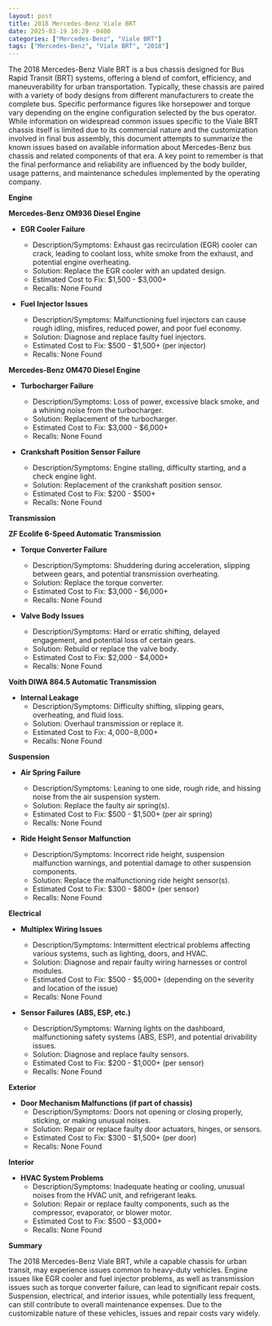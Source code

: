 ```yaml
---
layout: post
title: 2018 Mercedes-Benz Viale BRT
date: 2025-03-19 10:29 -0400
categories: ["Mercedes-Benz", "Viale BRT"]
tags: ["Mercedes-Benz", "Viale BRT", "2018"]
---
```

The 2018 Mercedes-Benz Viale BRT is a bus chassis designed for Bus Rapid Transit (BRT) systems, offering a blend of comfort, efficiency, and maneuverability for urban transportation. Typically, these chassis are paired with a variety of body designs from different manufacturers to create the complete bus. Specific performance figures like horsepower and torque vary depending on the engine configuration selected by the bus operator. While information on widespread common issues specific to the Viale BRT chassis itself is limited due to its commercial nature and the customization involved in final bus assembly, this document attempts to summarize the known issues based on available information about Mercedes-Benz bus chassis and related components of that era. A key point to remember is that the final performance and reliability are influenced by the body builder, usage patterns, and maintenance schedules implemented by the operating company.

**Engine**

**Mercedes-Benz OM936 Diesel Engine**
* **EGR Cooler Failure**
    * Description/Symptoms: Exhaust gas recirculation (EGR) cooler can crack, leading to coolant loss, white smoke from the exhaust, and potential engine overheating.
    * Solution: Replace the EGR cooler with an updated design.
    * Estimated Cost to Fix: $1,500 - $3,000+
    * Recalls: None Found

* **Fuel Injector Issues**
    * Description/Symptoms: Malfunctioning fuel injectors can cause rough idling, misfires, reduced power, and poor fuel economy.
    * Solution: Diagnose and replace faulty fuel injectors.
    * Estimated Cost to Fix: $500 - $1,500+ (per injector)
    * Recalls: None Found

**Mercedes-Benz OM470 Diesel Engine**
* **Turbocharger Failure**
    * Description/Symptoms: Loss of power, excessive black smoke, and a whining noise from the turbocharger.
    * Solution: Replacement of the turbocharger.
    * Estimated Cost to Fix: $3,000 - $6,000+
    * Recalls: None Found

* **Crankshaft Position Sensor Failure**
    * Description/Symptoms: Engine stalling, difficulty starting, and a check engine light.
    * Solution: Replacement of the crankshaft position sensor.
    * Estimated Cost to Fix: $200 - $500+
    * Recalls: None Found

**Transmission**

**ZF Ecolife 6-Speed Automatic Transmission**

* **Torque Converter Failure**
    * Description/Symptoms: Shuddering during acceleration, slipping between gears, and potential transmission overheating.
    * Solution: Replace the torque converter.
    * Estimated Cost to Fix: $3,000 - $6,000+
    * Recalls: None Found

* **Valve Body Issues**
    * Description/Symptoms: Hard or erratic shifting, delayed engagement, and potential loss of certain gears.
    * Solution: Rebuild or replace the valve body.
    * Estimated Cost to Fix: $2,000 - $4,000+
    * Recalls: None Found

**Voith DIWA 864.5 Automatic Transmission**
* **Internal Leakage**
    * Description/Symptoms: Difficulty shifting, slipping gears, overheating, and fluid loss.
    * Solution: Overhaul transmission or replace it.
    * Estimated Cost to Fix: $4,000-$8,000+
    * Recalls: None Found

**Suspension**

* **Air Spring Failure**
    * Description/Symptoms: Leaning to one side, rough ride, and hissing noise from the air suspension system.
    * Solution: Replace the faulty air spring(s).
    * Estimated Cost to Fix: $500 - $1,500+ (per air spring)
    * Recalls: None Found

* **Ride Height Sensor Malfunction**
    * Description/Symptoms: Incorrect ride height, suspension malfunction warnings, and potential damage to other suspension components.
    * Solution: Replace the malfunctioning ride height sensor(s).
    * Estimated Cost to Fix: $300 - $800+ (per sensor)
    * Recalls: None Found

**Electrical**

* **Multiplex Wiring Issues**
    * Description/Symptoms: Intermittent electrical problems affecting various systems, such as lighting, doors, and HVAC.
    * Solution: Diagnose and repair faulty wiring harnesses or control modules.
    * Estimated Cost to Fix: $500 - $5,000+ (depending on the severity and location of the issue)
    * Recalls: None Found

* **Sensor Failures (ABS, ESP, etc.)**
    * Description/Symptoms: Warning lights on the dashboard, malfunctioning safety systems (ABS, ESP), and potential drivability issues.
    * Solution: Diagnose and replace faulty sensors.
    * Estimated Cost to Fix: $200 - $1,000+ (per sensor)
    * Recalls: None Found

**Exterior**

* **Door Mechanism Malfunctions (if part of chassis)**
    * Description/Symptoms: Doors not opening or closing properly, sticking, or making unusual noises.
    * Solution: Repair or replace faulty door actuators, hinges, or sensors.
    * Estimated Cost to Fix: $300 - $1,500+ (per door)
    * Recalls: None Found

**Interior**

* **HVAC System Problems**
    * Description/Symptoms: Inadequate heating or cooling, unusual noises from the HVAC unit, and refrigerant leaks.
    * Solution: Repair or replace faulty components, such as the compressor, evaporator, or blower motor.
    * Estimated Cost to Fix: $500 - $3,000+
    * Recalls: None Found

**Summary**

The 2018 Mercedes-Benz Viale BRT, while a capable chassis for urban transit, may experience issues common to heavy-duty vehicles. Engine issues like EGR cooler and fuel injector problems, as well as transmission issues such as torque converter failure, can lead to significant repair costs. Suspension, electrical, and interior issues, while potentially less frequent, can still contribute to overall maintenance expenses. Due to the customizable nature of these vehicles, issues and repair costs vary widely.

